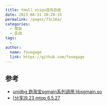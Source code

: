 ```yaml
---
title: tmall xsign逆向总结
date: 2023-08-31 10:28:15
permalink: /pages/73c16a/
categories:
  - 爬虫
  - 实战
tags:
  - 
author: 
  name: fovegage
  link: https://github.com/fovegage
---
```

## 参考

- [unidbg 跑淘宝sgmain系列调用 libsgmain.so](https://blog.csdn.net/qq_32955223/article/details/120500351)
- [[分享]9.23 mtop 6.5.27](https://bbs.kanxue.com/thread-268927-1.htm)
